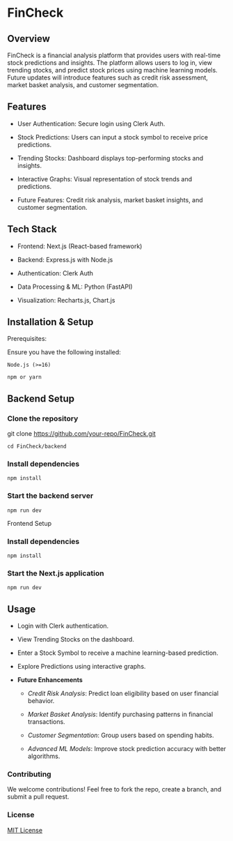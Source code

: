 # FinCheck

## Overview

FinCheck is a financial analysis platform that provides users with real-time stock predictions and insights. The platform allows users to log in, view trending stocks, and predict stock prices using machine learning models. Future updates will introduce features such as credit risk assessment, market basket analysis, and customer segmentation.

## Features

- User Authentication: Secure login using Clerk Auth.

- Stock Predictions: Users can input a stock symbol to receive price predictions.

- Trending Stocks: Dashboard displays top-performing stocks and insights.

- Interactive Graphs: Visual representation of stock trends and predictions.

- Future Features: Credit risk analysis, market basket insights, and customer segmentation.

## Tech Stack

- Frontend: Next.js (React-based framework)

- Backend: Express.js with Node.js

- Authentication: Clerk Auth

- Data Processing & ML: Python (FastAPI)

- Visualization: Recharts.js, Chart.js

## Installation & Setup

Prerequisites: 

Ensure you have the following installed:
```
Node.js (>=16)

npm or yarn
```
## Backend Setup

### Clone the repository
git clone https://github.com/your-repo/FinCheck.git
```
cd FinCheck/backend
```

### Install dependencies
```
npm install
```
### Start the backend server
```
npm run dev
```
Frontend Setup

### Install dependencies
```
npm install
```
### Start the Next.js application
```
npm run dev
```
## Usage

- Login with Clerk authentication.

- View Trending Stocks on the dashboard.

- Enter a Stock Symbol to receive a machine learning-based prediction.

- Explore Predictions using interactive graphs.

- **Future Enhancements**

   - *Credit Risk Analysis*: Predict loan eligibility based on user financial behavior.

   - *Market Basket Analysis*: Identify purchasing patterns in financial transactions.

   - *Customer Segmentation*: Group users based on spending habits.

   - *Advanced ML Models*: Improve stock prediction accuracy with better algorithms.

### Contributing

We welcome contributions! Feel free to fork the repo, create a branch, and submit a pull request.

### License

[MIT License](LICENSE)